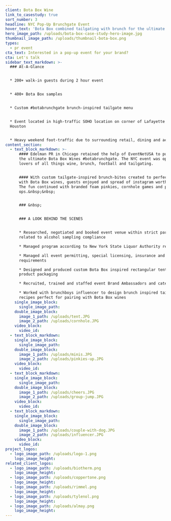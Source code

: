 ```yaml
---
client: Bota Box Wine
link_to_casestudy: true
sort_number: 3
headline: NYC Pop-Up Brunchgate Event
hover_text: 'Bota Box combined tailgating with brunch for the ultimate #botabrunchgate'
hero_image_path: /uploads/bota-box-case-study-hero-image.jpg
thumbnail_image_path: /uploads/thumbnail-bota-box.png
types:
  - pr event
cta_text: Interested in a pop-up event for your brand?
cta: Let's talk
sidebar_text_markdown: >-
  ### At-A-Glance


  * 200+ walk-in guests during 2 hour event


  * 400+ Bota Box samples


  * Custom #botabrunchgate brunch-inspired tailgate menu


  * Event located in high-traffic SOHO location on corner of Lafayette and
  Houston


  * Heavy weekend foot-traffic due to surrounding retail, dining and activities
content_section:
  - text_block_markdown: >-
      #### Edelman PR in Chicago retained the help of EventNetUSA to pull off
      the ultimate Bota Box Wines #botabrunchgate. The NYC event was open to
      lovers of all things wine, brunch, football and tailgating.


      #### With custom tailgate-inspired brunch-bites created to perfectly pair
      with Bota Box wines, guests enjoyed and spread of instagram worthy eats.
      The fun continued with branded foam pinkies, cornhole games and photo
      ops.&nbsp;&nbsp;


      ### &nbsp;


      ### A LOOK BEHIND THE SCENES


      * Researched, negotiated and booked event venue within strict parameters
      related to alcohol sampling compliance

      * Managed program according to New York State Liquor Authority regulations

      * Managed all event permitting, special licensing, insurance and legal
      requirements

      * Designed and produced custom Bota Box inspired rectangular tent to mimic
      product packaging

      * Recruited, trained and staffed event Brand Ambassadors and catering team

      * Worked with brunchboys influencer to design brunch inspired tailgate
      recipes perfect for pairing with Bota Box wines
    single_image_block:
      single_image_path:
    double_image_block:
      image_1_path: /uploads/tent.JPG
      image_2_path: /uploads/cornhole.JPG
    video_block:
      video_id:
  - text_block_markdown:
    single_image_block:
      single_image_path:
    double_image_block:
      image_1_path: /uploads/minis.JPG
      image_2_path: /uploads/pinkies-up.JPG
    video_block:
      video_id:
  - text_block_markdown:
    single_image_block:
      single_image_path:
    double_image_block:
      image_1_path: /uploads/cheers.JPG
      image_2_path: /uploads/group-jump.JPG
    video_block:
      video_id:
  - text_block_markdown:
    single_image_block:
      single_image_path:
    double_image_block:
      image_1_path: /uploads/couple-with-dog.JPG
      image_2_path: /uploads/influencer.JPG
    video_block:
      video_id:
project_logos:
  - logo_image_path: /uploads/logo-1.png
    logo_image_height:
related_client_logos:
  - logo_image_path: /uploads/biotherm.png
    logo_image_height:
  - logo_image_path: /uploads/coppertone.png
    logo_image_height:
  - logo_image_path: /uploads/rimmel.png
    logo_image_height:
  - logo_image_path: /uploads/tylenol.png
    logo_image_height:
  - logo_image_path: /uploads/almay.png
    logo_image_height:
---
```



